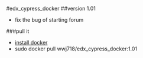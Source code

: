 #edx_cypress_docker
##version 1.01
*  fix the bug of starting forum

###pull it
*  [install docker](https://docs.docker.com/installation/)
*  sudo docker pull wwj718/edx_cypress_docker:1.01
